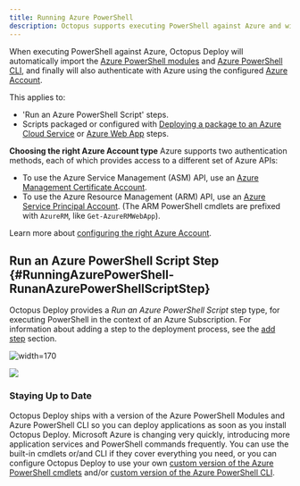 ```yaml
---
title: Running Azure PowerShell
description: Octopus supports executing PowerShell against Azure and will automatically import the Azure PowerShell modules.
---
```


When executing PowerShell against Azure, Octopus Deploy will automatically import the [Azure PowerShell modules](https://docs.microsoft.com/powershell/azure/overview) and [Azure PowerShell CLI](https://docs.microsoft.com/cli/azure/), and finally will also authenticate with Azure using the configured [Azure Account](/docs/infrastructure/deployment-targets/azure/index.md).

This applies to:

- 'Run an Azure PowerShell Script' steps.
- Scripts packaged or configured with [Deploying a package to an Azure Cloud Service](/docs/deployment-examples/azure-deployments/deploying-a-package-to-an-azure-cloud-service/index.md) or [Azure Web App](/docs/deployment-examples/azure-deployments/deploying-a-package-to-an-azure-web-app/index.md) steps.

**Choosing the right Azure Account type**
Azure supports two authentication methods, each of which provides access to a different set of Azure APIs:

- To use the Azure Service Management (ASM) API, use an [Azure Management Certificate Account](/docs/infrastructure/deployment-targets/azure/index.md#azure-management-certificate).
- To use the Azure Resource Management (ARM) API, use an [Azure Service Principal Account](/docs/infrastructure/deployment-targets/azure/index.md#azure-service-principal). (The ARM PowerShell cmdlets are prefixed with `AzureRM`, like `Get-AzureRMWebApp`).

Learn more about [configuring the right Azure Account](/docs/infrastructure/deployment-targets/azure/index.md).

## Run an Azure PowerShell Script Step {#RunningAzurePowerShell-RunanAzurePowerShellScriptStep}

Octopus Deploy provides a *Run an Azure PowerShell Script* step type, for executing PowerShell in the context of an Azure Subscription. For information about adding a step to the deployment process, see the [add step](/docs/deployment-process/steps/index.md) section.

![](5865912.png "width=170")

![](azure-new-powershell-script-step.png)

### Staying Up to Date

Octopus Deploy ships with a version of the Azure PowerShell Modules and Azure PowerShell CLI so you can deploy applications as soon as you install Octopus Deploy. Microsoft Azure is changing very quickly, introducing more application services and PowerShell commands frequently. You can use the built-in cmdlets or/and CLI if they cover everything you need, or you can configure Octopus Deploy to use your own [custom version of the Azure PowerShell cmdlets](configuring-the-version-of-the-azure-powershell-modules.md) and/or [custom version of the Azure PowerShell CLI](configuring-the-version-of-the-azure-powershell-cli.md).
